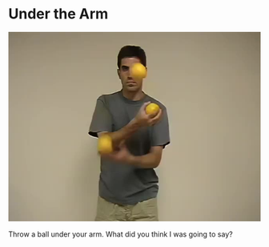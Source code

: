 # Under the Arm

![UnderTheArm](/site/videos/poster/underthearm.jpg)

Throw a ball under your arm. What did you think I was going to say?

